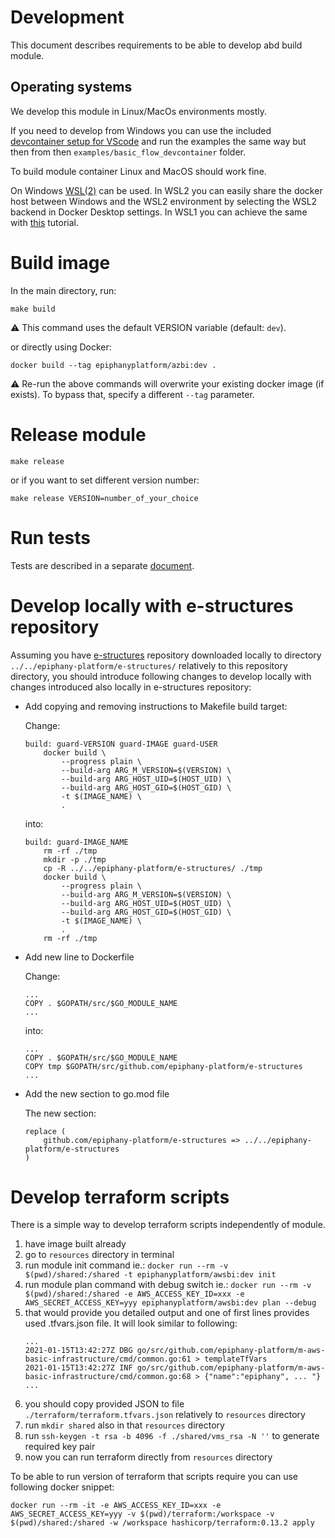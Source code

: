 # Development

This document describes requirements to be able to develop abd build module. 

## Operating systems

We develop this module in Linux/MacOs environments mostly. 

If you need to develop from Windows you can use the included [devcontainer setup for VScode](https://code.visualstudio.com/docs/remote/containers-tutorial) and run the examples the same way but then from then `examples/basic_flow_devcontainer` folder.

To build module container Linux and MacOS should work fine. 

On Windows [WSL(2)](https://docs.microsoft.com/en-us/windows/wsl/install-win10) can be used. In WSL2 you can easily share the docker host between Windows and the WSL2 environment by selecting the WSL2 backend in Docker Desktop settings. In WSL1 you can achieve the same with [this](https://nickjanetakis.com/blog/setting-up-docker-for-windows-and-wsl-to-work-flawlessly) tutorial.


# Build image

In the main directory, run:

```shell
make build
```

:warning: This command uses the default VERSION variable (default: `dev`).

or directly using Docker:

```shell
docker build --tag epiphanyplatform/azbi:dev .
```

:warning: Re-run the above commands will overwrite your existing docker image (if exists). To bypass that, specify a different `--tag` parameter. 

# Release module

```shell
make release
```

or if you want to set different version number:

```shell
make release VERSION=number_of_your_choice
```

# Run tests

Tests are described in a separate [document](TESTS.md).

# Develop locally with e-structures repository

Assuming you have [e-structures](https://github.com/epiphany-platform/e-structures) repository downloaded locally to directory `../../epiphany-platform/e-structures/` relatively to this repository directory, you should introduce following changes to develop locally with changes introduced also locally in e-structures repository: 

* Add copying and removing instructions to Makefile build target: 

    Change: 
    
    ```
    build: guard-VERSION guard-IMAGE guard-USER
        docker build \
            --progress plain \
            --build-arg ARG_M_VERSION=$(VERSION) \
            --build-arg ARG_HOST_UID=$(HOST_UID) \
            --build-arg ARG_HOST_GID=$(HOST_GID) \
            -t $(IMAGE_NAME) \
            .
    ``` 
    
    into: 
    
    ```
    build: guard-IMAGE_NAME
        rm -rf ./tmp
        mkdir -p ./tmp
        cp -R ../../epiphany-platform/e-structures/ ./tmp
        docker build \
            --progress plain \
            --build-arg ARG_M_VERSION=$(VERSION) \
            --build-arg ARG_HOST_UID=$(HOST_UID) \
            --build-arg ARG_HOST_GID=$(HOST_GID) \
            -t $(IMAGE_NAME) \
            .
        rm -rf ./tmp
    ```

* Add new line to Dockerfile

    Change: 
    
    ```
    ...
    COPY . $GOPATH/src/$GO_MODULE_NAME
    ...
    ```
    
    into: 
    
    ```
    ...
    COPY . $GOPATH/src/$GO_MODULE_NAME
    COPY tmp $GOPATH/src/github.com/epiphany-platform/e-structures
    ...
    ```

* Add the new section to go.mod file

    The new section: 
    
    ```
    replace (
        github.com/epiphany-platform/e-structures => ../../epiphany-platform/e-structures
    )
    ```
# Develop terraform scripts

There is a simple way to develop terraform scripts independently of module.

1) have image built already
1) go to `resources` directory in terminal
1) run module init command ie.: `docker run --rm -v $(pwd)/shared:/shared -t epiphanyplatform/awsbi:dev init`
1) run module plan command with debug switch ie.: `docker run --rm -v $(pwd)/shared:/shared -e AWS_ACCESS_KEY_ID=xxx -e AWS_SECRET_ACCESS_KEY=yyy epiphanyplatform/awsbi:dev plan --debug`
1) that would provide you detailed output and one of first lines provides used .tfvars.json file. It will look similar to following: 
   ```
   ...
   2021-01-15T13:42:27Z DBG go/src/github.com/epiphany-platform/m-aws-basic-infrastructure/cmd/common.go:61 > templateTfVars
   2021-01-15T13:42:27Z INF go/src/github.com/epiphany-platform/m-aws-basic-infrastructure/cmd/common.go:68 > {"name":"epiphany", ... "}
   ...
   ```
1) you should copy provided JSON to file `./terraform/terraform.tfvars.json` relatively to `resources` directory
1) run `mkdir shared` also in that `resources` directory
1) run `ssh-keygen -t rsa -b 4096 -f ./shared/vms_rsa -N ''` to generate required key pair
1) now you can run terraform directly from `resources` directory

To be able to run version of terraform that scripts require you can use following docker snippet: 

```
docker run --rm -it -e AWS_ACCESS_KEY_ID=xxx -e AWS_SECRET_ACCESS_KEY=yyy -v $(pwd)/terraform:/workspace -v $(pwd)/shared:/shared -w /workspace hashicorp/terraform:0.13.2 apply
```
